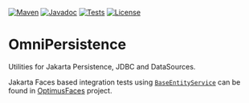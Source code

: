 [![Maven](https://img.shields.io/maven-metadata/v/https/repo.maven.apache.org/maven2/org/omnifaces/omnipersistence/maven-metadata.xml.svg)](https://repo.maven.apache.org/maven2/org/omnifaces/omnipersistence/)
[![Javadoc](https://javadoc.io/badge/org.omnifaces/omnipersistence.svg)](https://javadoc.io/doc/org.omnifaces/omnipersistence) 
[![Tests](https://github.com/omnifaces/omnipersistence/actions/workflows/develop.maven.yml/badge.svg)](https://github.com/omnifaces/omnipersistence/actions)
[![License](https://img.shields.io/:license-apache-blue.svg)](https://www.apache.org/licenses/LICENSE-2.0.html)

# OmniPersistence

Utilities for Jakarta Persistence, JDBC and DataSources.

Jakarta Faces based integration tests using [`BaseEntityService`](https://github.com/omnifaces/omnipersistence/blob/jakartified/src/main/java/org/omnifaces/persistence/service/BaseEntityService.java) can be found in [OptimusFaces](https://github.com/omnifaces/optimusfaces) project.
